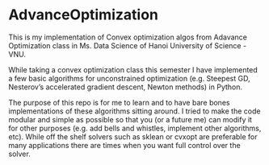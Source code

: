 # AdvanceOptimization
This is my implementation of Convex optimization algos from Adavance Optimization class in Ms. Data Science of Hanoi University of Science - VNU.

While taking a convex optimization class this semester I have implemented a few basic algorithms for unconstrained optimization (e.g. Steepest GD,  Nesterov’s accelerated gradient descent, Newton methods) in Python.

The purpose of this repo is for me to learn and to have bare bones implementations of these algorithms sitting around. I tried to make the code modular and simple as possible so that you (or a future me) can modify it for other purposes (e.g. add bells and whistles, implement other algorithms, etc). While off the shelf solvers such as sklean or cvxopt are preferable for many applications there are times when you want full control over the solver.

